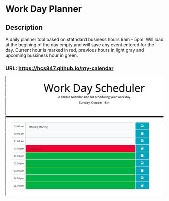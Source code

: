 # Work Day Planner

## Description

A daily planner tool based on statndard business hours 9am - 5pm. Will load at the begining of the day empty and will save any event entered for the day. Current hour is marked in red, previous hours in light gray and upcoming bussiness hour in green.

### URL: https://hcs847.github.io/my-calendar

![](2020-10-18-13-54-06.png)
